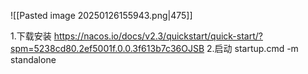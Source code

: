 ![[Pasted image 20250126155943.png|475]]

1.下载安装
	https://nacos.io/docs/v2.3/quickstart/quick-start/?spm=5238cd80.2ef5001f.0.0.3f613b7c36OJSB
2.启动
  startup.cmd -m standalone
